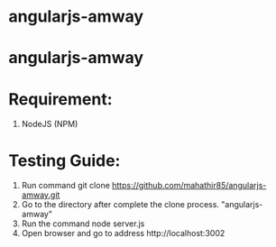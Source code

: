 # angularjs-amway
angularjs-amway
===============

Requirement:
============
1) NodeJS (NPM)

Testing Guide:
=============
1) Run command git clone https://github.com/mahathir85/angularjs-amway.git
2) Go to the directory after complete the clone process. "angularjs-amway"
3) Run the command node server.js
4) Open browser and go to address http://localhost:3002
